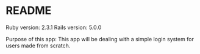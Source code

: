 # README
Ruby version: 2.3.1
Rails version: 5.0.0

Purpose of this app:
This app will be dealing with a simple login system for users made from scratch. 



